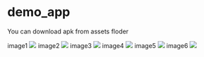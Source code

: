 # demo_app
You can download apk from assets floder

image1
![](assets/image1.png)
image2
![](assets/image2.png)
image3
![](assets/image3.png)
image4
![](assets/image4.png)
image5
![](assets/image5.png)
image6
![](assets/image6.png)
